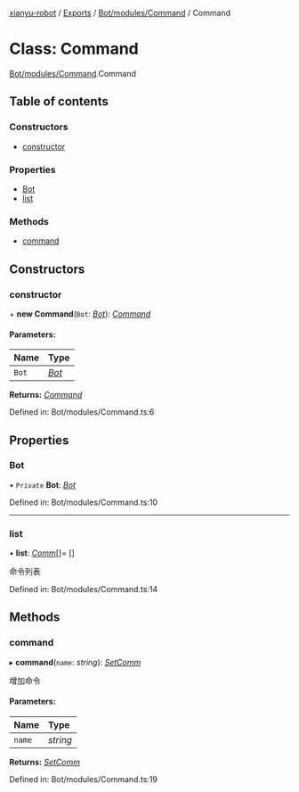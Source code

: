 [xianyu-robot](../README.md) / [Exports](../modules.md) / [Bot/modules/Command](../modules/bot_modules_command.md) / Command

# Class: Command

[Bot/modules/Command](../modules/bot_modules_command.md).Command

## Table of contents

### Constructors

- [constructor](bot_modules_command.command.md#constructor)

### Properties

- [Bot](bot_modules_command.command.md#bot)
- [list](bot_modules_command.command.md#list)

### Methods

- [command](bot_modules_command.command.md#command)

## Constructors

### constructor

\+ **new Command**(`Bot`: [*Bot*](bot_bot.bot.md)): [*Command*](bot_modules_command.command.md)

#### Parameters:

| Name | Type |
| :------ | :------ |
| `Bot` | [*Bot*](bot_bot.bot.md) |

**Returns:** [*Command*](bot_modules_command.command.md)

Defined in: Bot/modules/Command.ts:6

## Properties

### Bot

• `Private` **Bot**: [*Bot*](bot_bot.bot.md)

Defined in: Bot/modules/Command.ts:10

___

### list

• **list**: [*Comm*](bot_modules_command.comm.md)[]= []

命令列表

Defined in: Bot/modules/Command.ts:14

## Methods

### command

▸ **command**(`name`: *string*): [*SetComm*](bot_modules_command.setcomm.md)

增加命令

#### Parameters:

| Name | Type |
| :------ | :------ |
| `name` | *string* |

**Returns:** [*SetComm*](bot_modules_command.setcomm.md)

Defined in: Bot/modules/Command.ts:19
